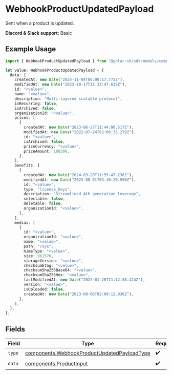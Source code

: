 # WebhookProductUpdatedPayload

Sent when a product is updated.

**Discord & Slack support:** Basic

## Example Usage

```typescript
import { WebhookProductUpdatedPayload } from "@polar-sh/sdk/models/components";

let value: WebhookProductUpdatedPayload = {
  data: {
    createdAt: new Date("2024-11-04T06:00:17.772Z"),
    modifiedAt: new Date("2022-10-17T11:33:47.639Z"),
    id: "<value>",
    name: "<value>",
    description: "Multi-layered scalable protocol",
    isRecurring: false,
    isArchived: false,
    organizationId: "<value>",
    prices: [
      {
        createdAt: new Date("2023-06-27T11:44:00.517Z"),
        modifiedAt: new Date("2022-07-24T02:06:35.279Z"),
        id: "<value>",
        isArchived: false,
        priceCurrency: "<value>",
        priceAmount: 188399,
      },
    ],
    benefits: [
      {
        createdAt: new Date("2024-03-20T11:55:47.236Z"),
        modifiedAt: new Date("2023-08-01T03:16:20.550Z"),
        id: "<value>",
        type: "license_keys",
        description: "Streamlined 4th generation leverage",
        selectable: false,
        deletable: false,
        organizationId: "<value>",
      },
    ],
    medias: [
      {
        id: "<value>",
        organizationId: "<value>",
        name: "<value>",
        path: "/sys",
        mimeType: "<value>",
        size: 961576,
        storageVersion: "<value>",
        checksumEtag: "<value>",
        checksumSha256Base64: "<value>",
        checksumSha256Hex: "<value>",
        lastModifiedAt: new Date("2022-01-26T11:12:58.424Z"),
        version: "<value>",
        isUploaded: false,
        createdAt: new Date("2023-08-06T02:09:12.930Z"),
      },
    ],
  },
};
```

## Fields

| Field                                                                                                      | Type                                                                                                       | Required                                                                                                   | Description                                                                                                |
| ---------------------------------------------------------------------------------------------------------- | ---------------------------------------------------------------------------------------------------------- | ---------------------------------------------------------------------------------------------------------- | ---------------------------------------------------------------------------------------------------------- |
| `type`                                                                                                     | [components.WebhookProductUpdatedPayloadType](../../models/components/webhookproductupdatedpayloadtype.md) | :heavy_check_mark:                                                                                         | N/A                                                                                                        |
| `data`                                                                                                     | [components.ProductInput](../../models/components/productinput.md)                                         | :heavy_check_mark:                                                                                         | A product.                                                                                                 |